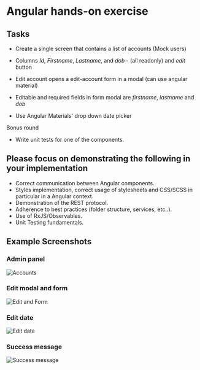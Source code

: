 # Angular hands-on exercise

## Tasks

- Create a single screen that contains a list of accounts (Mock users)

- Columns _Id_, _Firstname_, _Lastname_, and _dob_ - (all readonly) and _edit_ button

- Edit account opens a edit-account form in a modal (can use angular material)

- Editable and required fields in form modal are _firstname_, _lastname_ and _dob_

- Use Angular Materials' drop down date picker

Bonus round

- Write unit tests for one of the components.

## Please focus on demonstrating the following in your implementation

- Correct communication between Angular components.
- Styles implementation, correct usage of stylesheets and CSS/SCSS in particular in a Angular context.
- Demonstration of the REST protocol.
- Adherence to best practices (folder structure, services, etc..).
- Use of RxJS/Observables.
- Unit Testing fundamentals.

## Example Screenshots

### Admin panel

![Accounts](tide-accounts.png)

### Edit modal and form

![Edit and Form](tide-edit-screen.png)

### Edit date

![Edit date](tide-edit-date.png)

### Success message

![Success message](tide-success-msg.png)
